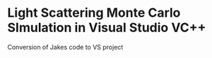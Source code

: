 # Light Scattering Monte Carlo SImulation in Visual Studio VC++
Conversion of Jakes code to VS project
